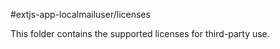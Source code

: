 #extjs-app-localmailuser/licenses

This folder contains the supported licenses for third-party use.
